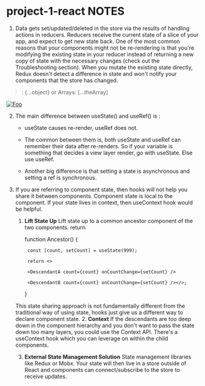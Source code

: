 # project-1-react NOTES

1. Data gets set/updated/deleted in the store via the results of handling actions in reducers. Reducers receive the current state of a slice of your app, and expect to get new state back. One of the most common reasons that your components might not be re-rendering is that you're modifying the existing state in your reducer instead of returning a new copy of state with the necessary changes (check out the Troubleshooting section). When you mutate the existing state directly, Redux doesn't detect a difference in state and won't notify your components that the store has changed.

 >: {...object} or Arrays: [...theArray]

 [![Foo](https://res.cloudinary.com/practicaldev/image/fetch/s--m5BdPzhS--/c_limit%2Cf_auto%2Cfl_progressive%2Cq_66%2Cw_880/https://i.imgur.com/riadAin.gif)](http://google.com.au/)

2. The main difference between useState() and useRef() is :

    * useState causes re-render, useRef does not.

    * The common between them is, both useState and useRef can remember their data after re-renders. So if your variable is something that decides a view layer render, go with useState. Else use useRef.

    * Another big difference is that setting a state is asynchronous and setting a ref is synchronous.
3. If you are referring to component state, then hooks will not help you share it between components. Component state is local to the component. If your state lives in context, then useContext hook would be helpful.
    1. **Lift State Up**
    Lift state up to a common ancestor component of the two components.  return


        function Ancestor() {  

            const [count, setCount] = useState(999);  

            return <>

            <DescendantA count={count} onCountChange={setCount} />        

            <DescendantB count={count} onCountChange={setCount} /></>;  
        }  

    This state sharing approach is not fundamentally different from the traditional way of using state, hooks just give us a different way to declare component state.
    2. **Context**
    If the descendants are too deep down in the component hierarchy and you don't want to pass the state down too many layers, you could use the Context API.
    There's a useContext hook which you can leverage on within the child components.

    3. **External State Management Solution**
    State management libraries like Redux or Mobx. Your state will then live in a store outside of React and components can connect/subscribe to the store to receive updates.
